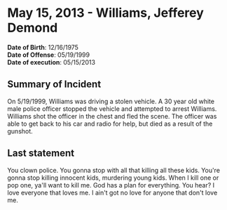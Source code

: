 # May 15, 2013 - Williams, Jefferey Demond

**Date of Birth**: 12/16/1975<br/>
**Date of Offense**: 05/19/1999<br/>
**Date of execution**: 05/15/2013<br/>

## Summary of Incident
On 5/19/1999, Williams was driving a stolen vehicle. A 30 year old white male police officer stopped the vehicle and attempted to arrest Williams. Williams shot the officer in the chest and fled the scene. The officer was able to get back to his car and radio for help, but died as a result of the gunshot.

## Last statement
You clown police. You gonna stop with all that killing all these kids. You're gonna stop killing innocent kids, murdering young kids. When I kill one or pop one, ya'll want to kill me. God has a plan for everything. You hear? I love everyone that loves me. I ain't got no love for anyone that don't love me.